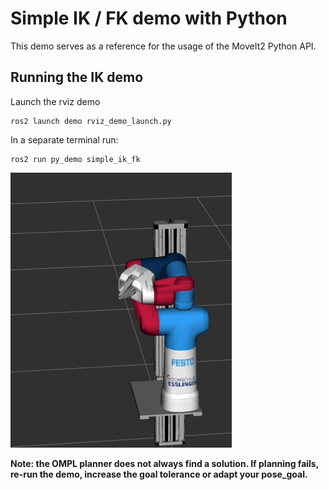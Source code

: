 # Simple IK / FK demo with Python

This demo serves as a reference for the usage of the MoveIt2 Python API.

## Running the IK demo

Launch the rviz demo
```
ros2 launch demo rviz_demo_launch.py
```
In a separate terminal run:
```
ros2 run py_demo simple_ik_fk
```

![](vid/simple_ik_fk_demo.gif)
<br/>

**Note: the OMPL planner does not always find a solution. If planning fails, re-run the demo, increase the goal tolerance or adapt your pose_goal.**
